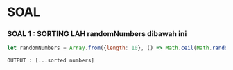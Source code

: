 # SOAL

### SOAL 1 : SORTING LAH randomNumbers dibawah ini
```js
let randomNumbers = Array.from({length: 10}, () => Math.ceil(Math.random() * 100))
```

```
OUTPUT : [...sorted numbers]
```

</br>
